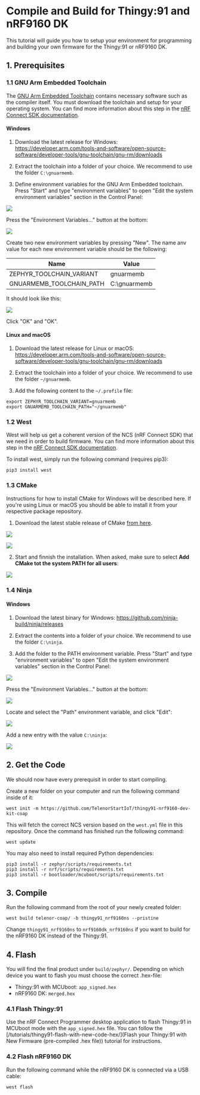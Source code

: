 # Compile and Build for Thingy:91 and nRF9160 DK

This tutorial will guide you how to setup your environment for programming and building your own firmware for the Thingy:91 or nRF9160 DK.

## 1. Prerequisites

### 1.1 GNU Arm Embedded Toolchain

The [GNU Arm Embedded Toolchain](https://developer.arm.com/tools-and-software/open-source-software/developer-tools/gnu-toolchain/gnu-rm/downloads) contains necessary software such as the compiler itself. You must download the toolchain and setup for your operating system. You can find more information about this step in the [nRF Connect SDK documentation](http://developer.nordicsemi.com/nRF_Connect_SDK/doc/latest/nrf/gs_installing.html#installing-the-toolchain).

#### Windows

1. Download the latest release for Windows: https://developer.arm.com/tools-and-software/open-source-software/developer-tools/gnu-toolchain/gnu-rm/downloads

2. Extract the toolchain into a folder of your choice. We recommend to use the folder `C:\gnuarmemb`.

3. Define environment variables for the GNU Arm Embedded toolchain. Press "Start" and type "environment variables" to open "Edit the system environment variables" section in the Control Panel:

![](https://github.com/TelenorStartIoT/tutorials/blob/master/07-thingy-program/assets/00-edit-env.PNG)

Press the "Environment Variables..." button at the bottom:

![](https://github.com/TelenorStartIoT/tutorials/blob/master/07-thingy-program/assets/00-edit-env-2.PNG)

Create two new environment variables by pressing "New". The name anv value for each new environment variable should be the following:

| Name                     | Value        |
| ------------------------ | ------------ |
| ZEPHYR_TOOLCHAIN_VARIANT | gnuarmemb    |
| GNUARMEMB_TOOLCHAIN_PATH | C:\gnuarmemb |

It should look like this:

![](https://github.com/TelenorStartIoT/tutorials/blob/master/07-thingy-program/assets/00-edit-env-3.PNG)

Click "OK" and "OK".

#### Linux and macOS

1. Download the latest release for Linux or macOS: https://developer.arm.com/tools-and-software/open-source-software/developer-tools/gnu-toolchain/gnu-rm/downloads

2. Extract the toolchain into a folder of your choice. We recommend to use the folder `~/gnuarmemb`.

3. Add the following content to the `~/.profile` file:

```
export ZEPHYR_TOOLCHAIN_VARIANT=gnuarmemb
export GNUARMEMB_TOOLCHAIN_PATH="~/gnuarmemb"
```

### 1.2 West

West will help us get a coherent version of the NCS (nRF Connect SDK) that we need in order to build firmware. You can find more information about this step in the [nRF Connect SDK documentation](http://developer.nordicsemi.com/nRF_Connect_SDK/doc/latest/nrf/gs_installing.html#installing-west).

To install west, simply run the following command (requires pip3):

```
pip3 install west
```

### 1.3 CMake

Instructions for how to install CMake for Windows will be described here. If you're using Linux or macOS you should be able to install it from your respective package repository.

1. Download the latest stable release of CMake [from here](https://cmake.org/download/).

![](https://github.com/TelenorStartIoT/tutorials/blob/master/07-thingy-program/assets/00-cmake.PNG)

![](https://github.com/TelenorStartIoT/tutorials/blob/master/07-thingy-program/assets/00-cmake-1.PNG)

2. Start and finnish the installation. When asked, make sure to select **Add CMake tot the system PATH for all users**:

![](https://github.com/TelenorStartIoT/tutorials/blob/master/07-thingy-program/assets/00-cmake-2.PNG)

### 1.4 Ninja

#### Windows

1. Download the latest binary for Windows: https://github.com/ninja-build/ninja/releases

2. Extract the contents into a folder of your choice. We recommend to use the folder `C:\ninja`.

3. Add the folder to the PATH environment variable. Press "Start" and type "environment variables" to open "Edit the system environment variables" section in the Control Panel:

![](https://github.com/TelenorStartIoT/tutorials/blob/master/07-thingy-program/assets/00-edit-env.PNG)

Press the "Environment Variables..." button at the bottom:

![](https://github.com/TelenorStartIoT/tutorials/blob/master/07-thingy-program/assets/00-edit-env-2.PNG)

Locate and select the "Path" environment variable, and click "Edit":

![](https://github.com/TelenorStartIoT/tutorials/blob/master/07-thingy-program/assets/00-env-path.PNG)

Add a new entry with the value `C:\ninja`:

![](https://github.com/TelenorStartIoT/tutorials/blob/master/07-thingy-program/assets/00-env-path-2.PNG)

## 2. Get the Code

We should now have every prerequisit in order to start compiling.

Create a new folder on your computer and run the following command inside of it:

```
west init -m https://github.com/TelenorStartIoT/thingy91-nrf9160-dev-kit-coap
```

This will fetch the correct NCS version based on the `west.yml` file in this repository. Once the command has finished run the following command:

```
west update
```

You may also need to install required Python dependencies:

```
pip3 install -r zephyr/scripts/requirements.txt
pip3 install -r nrf/scripts/requirements.txt
pip3 install -r bootloader/mcuboot/scripts/requirements.txt
```

## 3. Compile

Run the following command from the root of your newly created folder:

```
west build telenor-coap/ -b thingy91_nrf9160ns --pristine
```

Change `thingy91_nrf9160ns` to `nrf9160dk_nrf9160ns` if you want to build for the nRF9160 DK instead of the Thingy:91.

## 4. Flash

You will find the final product under `build/zephyr/`. Depending on which device you want to flash you must choose the correct .hex-file:

- Thingy:91 with MCUboot: `app_signed.hex`
- nRF9160 DK: `merged.hex`

### 4.1 Flash Thingy:91

Use the nRF Connect Programmer desktop application to flash Thingy:91 in MCUboot mode with the `app_signed.hex` file. You can follow the [/tutorials/thingy91-flash-with-new-code-hex/](Flash your Thingy:91 with New Firmware (pre-compiled .hex file)) tutorial for instructions.

### 4.2 Flash nRF9160 DK

Run the following command while the nRF9160 DK is connected via a USB cable:

```
west flash
```
